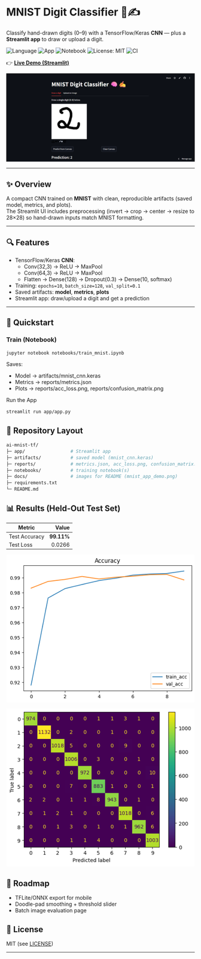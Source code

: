 # MNIST Digit Classifier 🧠✍️  
Classify hand-drawn digits (0–9) with a TensorFlow/Keras **CNN** — plus a **Streamlit app** to draw or upload a digit.

![Language](https://img.shields.io/badge/language-Python-blue.svg) 
![App](https://img.shields.io/badge/app-Streamlit-red.svg) 
![Notebook](https://img.shields.io/badge/tool-Jupyter-orange.svg) 
![License: MIT](https://img.shields.io/badge/License-MIT-green.svg) 
![CI](https://github.com/NoellaButi/ai-mnist-tf/actions/workflows/ci.yml/badge.svg?branch=main)

👉 [**Live Demo (Streamlit)**](https://ai-mnist-tf-noella-buti.streamlit.app/)  

![App Demo](docs/mnist_app_demo.png)

---

## ✨ Overview
A compact CNN trained on **MNIST** with clean, reproducible artifacts (saved model, metrics, and plots).  
The Streamlit UI includes preprocessing (invert → crop → center → resize to 28×28) so hand-drawn inputs match MNIST formatting.

---

## 🔍 Features
- TensorFlow/Keras **CNN**:
  - Conv(32,3) → ReLU → MaxPool  
  - Conv(64,3) → ReLU → MaxPool  
  - Flatten → Dense(128) → Dropout(0.3) → Dense(10, softmax)
- Training: `epochs=10`, `batch_size=128`, `val_split=0.1`
- Saved artifacts: **model**, **metrics**, **plots**
- Streamlit app: draw/upload a digit and get a prediction

---

## 🚦 Quickstart

### Train (Notebook)
```bash
jupyter notebook notebooks/train_mnist.ipynb
```

Saves:
- Model → artifacts/mnist_cnn.keras
- Metrics → reports/metrics.json
- Plots → reports/acc_loss.png, reports/confusion_matrix.png

Run the App
```bash
streamlit run app/app.py
```

## 📁 Repository Layout
```bash
ai-mnist-tf/
├─ app/                 # Streamlit app
├─ artifacts/           # saved model (mnist_cnn.keras)
├─ reports/             # metrics.json, acc_loss.png, confusion_matrix.png
├─ notebooks/           # training notebook(s)
├─ docs/                # images for README (mnist_app_demo.png)
├─ requirements.txt
└─ README.md
```

## 📊 Results (Held-Out Test Set)

| Metric        |   Value   |
|---------------|----------:|
| Test Accuracy | **99.11%** |
| Test Loss     | 0.0266    |

![Accuracy & Loss](reports/Accuracy.png)

![Confusion Matrix](reports/confusion_matrix.png)


## 🔮 Roadmap
- TFLite/ONNX export for mobile
- Doodle-pad smoothing + threshold slider
- Batch image evaluation page

## 📜 License
MIT (see [LICENSE](LICENSE))

---
